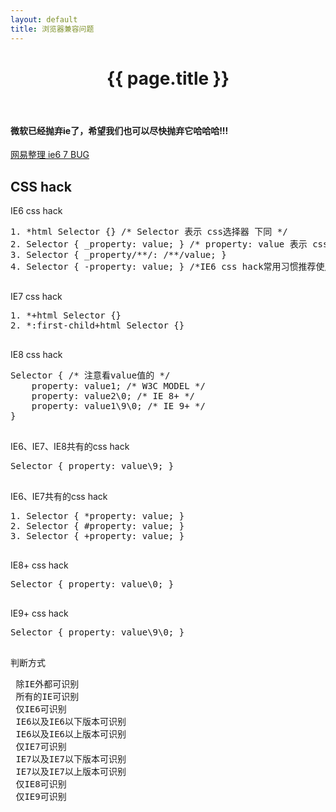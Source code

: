 ```yaml
---
layout: default
title: 浏览器兼容问题
---
```


<header class="header">
	<h1>{{ page.title }}</h1>
</header>
<!-- /header -->

<div class="g-content">
	<div class="m-list">
		<h4 class="s-red">微软已经抛弃ie了，希望我们也可以尽快抛弃它哈哈哈!!!</h4>
	</div>
	<div class="m-list">
		<p>
			<a href="http://nec.netease.com/library/category/#bug" target="_blank">网易整理 ie6 7 BUG</a>
		</p>
	</div>
	<div class="m-list">
		<h2>CSS hack</h2>
		<p>
			IE6 css hack <br>
			<pre>
1. *html Selector {} /* Selector 表示 css选择器 下同 */
2. Selector { _property: value; } /* property: value 表示 css 的属性名: 属性值 下同 */
3. Selector { _property/**/: /**/value; }
4. Selector { -property: value; } /*IE6 css hack常用习惯推荐使用下划线_ */
			</pre>
		</p>
		<p>
			IE7 css hack  <br>
			<pre>
1. *+html Selector {}
2. *:first-child+html Selector {}
			</pre>
		</p>
		<p>
			IE8 css hack <br>
			<pre>
Selector { /* 注意看value值的 */
    property: value1; /* W3C MODEL */
    property: value2\0; /* IE 8+ */
    property: value1\9\0; /* IE 9+ */
}
			</pre>
		</p>
		<p>
			IE6、IE7、IE8共有的css hack <br>
			<pre>
Selector { property: value\9; }
			</pre>
		</p>
		<p>
			IE6、IE7共有的css hack <br>
			<pre>
1. Selector { *property: value; }
2. Selector { #property: value; }
3. Selector { +property: value; }
			</pre>
		</p>
		<p>
			IE8+ css hack <br>
			<pre>
Selector { property: value\0; }
			</pre>
		</p>
		<p>
			IE9+ css hack <br>
			<pre>
Selector { property: value\9\0; }
			</pre>
		</p>
		<p>
			判断方式 <br>
			<pre>
<!–[if !IE]><!–> 除IE外都可识别 <!–<![endif]–>
<!–[if IE]> 所有的IE可识别 <![endif]–>
<!–[if IE 6]> 仅IE6可识别 <![endif]–>
<!–[if lt IE 6]> IE6以及IE6以下版本可识别 <![endif]–>
<!–[if gte IE 6]> IE6以及IE6以上版本可识别 <![endif]–>
<!–[if IE 7]> 仅IE7可识别 <![endif]–>
<!–[if lt IE 7]> IE7以及IE7以下版本可识别 <![endif]–>
<!–[if gte IE 7]> IE7以及IE7以上版本可识别 <![endif]–>
<!–[if IE 8]> 仅IE8可识别 <![endif]–>
<!–[if IE 9]> 仅IE9可识别 <![endif]–>
			</pre>
		</p>
	</div>

</div>